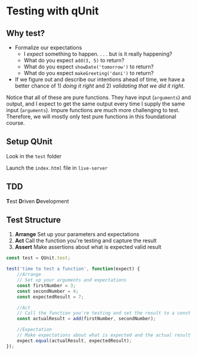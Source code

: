 Testing with qUnit
===

## Why test?

- Formalize our expectations
    - I _expect_ something to happen. . . . but is it really happening?
    - What do you expect `add(3, 5)` to return?
    - What do you expect `showDate('tomorrow')` to return?
    - What do you expect `makeGreeting('dani')` to return?
- If we figure out and describe our intentions ahead of time, we have a better chance of 1) _doing it right_ and 2) _validating that we did it right_.

Notice that all of these are pure functions. They have input (`arguments`) and output, and I expect to get the same output every time I supply the same input (`arguments`). Impure functions are much more challenging to test. Therefore, we will mostly only test pure functions in this foundational course.

## Setup QUnit

Look in the `test` folder

Launch the `index.html` file in `live-server`

## TDD

**T**est **D**riven **D**evelopment

## Test Structure

1. **Arrange** Set up your parameters and expectations
1. **Act** Call the function you're testing and capture the result
1. **Assert** Make assertions about what is expected valid result


```js
const test = QUnit.test;

test('time to test a function', function(expect) {
    //Arrange
    // Set up your arguments and expectations
    const firstNumber = 3;
    const secondNumber = 4;
    const expectedResult = 7;

    //Act 
    // Call the function you're testing and set the result to a const
    const actualResult = add(firstNumber, secondNumber);

    //Expectation
    // Make expectations about what is expected and the actual result
    expect.equal(actualResult, expectedResult);
});
```
